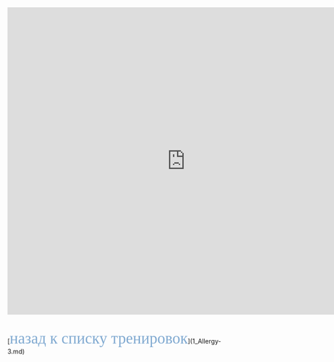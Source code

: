 <iframe allow="fullscreen; autoplay;" allowfullscreen width="795" height="690" frameborder="0" src="https://www.educaplay.com/game/22325979-1_allergy_3_3.html"></iframe>
<br>
<br>
<br>
[<span style="color: #81AAD1; font-family: Corbel Light;font-size: 250%">назад к списку тренировок</span>](1_Allergy-3.md)
